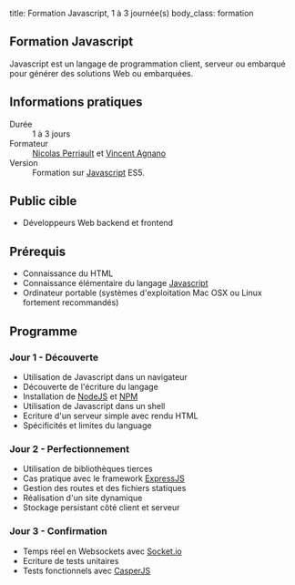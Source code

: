 title: Formation Javascript, 1 à 3 journée(s)
body_class: formation

## Formation Javascript

<p class="excerpt">
    Javascript est un langage de programmation client, serveur ou embarqué pour générer des solutions Web ou embarquées.
</p>

## Informations pratiques

<dl class="tbl">
    <dt>Durée</dt>
    <dd>1 à 3 jours</dd>
    <dt>Formateur</dt>
    <dd><a href="https://nicolas.perriault.net/">Nicolas Perriault</a> et <a href="http://vinyll.scopyleft.fr">Vincent Agnano</a></dd>
    <dt>Version</dt>
    <dd>Formation sur <a href="https://developer.mozilla.org/fr/docs/JavaScript">Javascript</a> ES5.</dd>
</dl>

## Public cible

* Développeurs Web backend et frontend

## Prérequis

* Connaissance du HTML
* Connaissance élémentaire du langage [Javascript]
* Ordinateur portable (systèmes d'exploitation Mac OSX ou Linux fortement recommandés)

## Programme

### Jour 1 - Découverte

* Utilisation de Javascript dans un navigateur
* Découverte de l'écriture du langage
* Installation de [NodeJS] et [NPM]
* Utilisation de Javascript dans un shell
* Ecriture d'un serveur simple avec rendu HTML
* Spécificités et limites du language

### Jour 2 - Perfectionnement

* Utilisation de bibliothèques tierces
* Cas pratique avec le framework [ExpressJS]
* Gestion des routes et des fichiers statiques
* Réalisation d'un site dynamique
* Stockage persistant côté client et serveur

### Jour 3 - Confirmation

* Temps réel en Websockets avec [Socket.io]
* Ecriture de tests unitaires
* Tests fonctionnels avec [CasperJS]


[Javascript]: https://developer.mozilla.org/fr/docs/JavaScript
[NodeJS]: http://nodejs.org
[NPM]: https://npmjs.org
[ExpressJS]: http://expressjs.com
[Socket.io]: http://socket.io
[CasperJS]: http://casperjs.org
[Nicolas Perriault]: https://nicolas.perriault.net
[Vincent Agnano]: http://vinyll.scopyleft.fr
